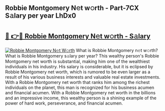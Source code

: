 ## Robbie Montgomery N𝚎t w𝚘rth - Part-7CX S𝚊lary per year LhDx0

# <h2><a href="http://gc2208.nevu.top/?p=Robbie+Montgomery">🔗 👉🔴 Robbie Montgomery N𝚎t w𝚘rth - S𝚊lary</a></h2>

[![Robbie Montgomery N𝚎t W𝚘rth](https://i.imgur.com/Oavwk0R.jpeg)](http://gc2208.nevu.top/?p=Robbie+Montgomery)
What is Robbie Montgomery n𝚎t w𝚘rth? What is Robbie Montgomery s𝚊lary per year?
This wealthy person's Robbie Montgomery net worth is substantial, making him one of the wealthiest individuals in his industry. His salary is considerable, but it is eclipsed by Robbie Montgomery net worth, which is rumored to be even larger as a result of his various business interests and valuable real estate investments. With a Robbie Montgomery net worth that ranks him among the richest individuals on the planet, this man is recognized for his business acumen and financial acumen. With a Robbie Montgomery net worth in the billions and an impressive income, this wealthy person is a shining example of the power of hard work, perseverance, and financial acumen.
